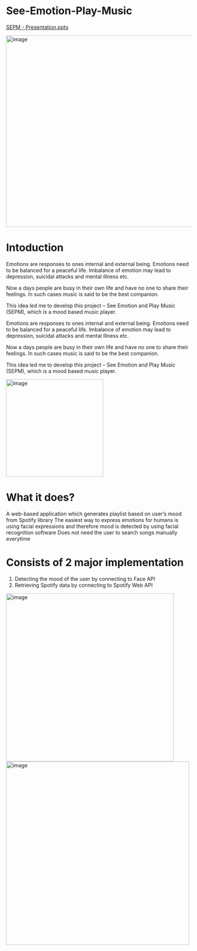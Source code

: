 # See-Emotion-Play-Music

[SEPM - Presentation.pptx](https://github.com/jayapats/See-Emotion-Play-Music/files/9436423/SEPM.-.Presentation.pptx)

<img width="521" alt="image" src="https://user-images.githubusercontent.com/56284010/186990812-9708edd5-1c26-4ed0-a8bc-3b3f7fcecc84.png">


# Intoduction
Emotions are responses to ones internal and external being. Emotions need to be balanced for a peaceful life. Imbalance of emotion may lead to depression, suicidal attacks and mental illness etc.

Now a days people are busy in their own life and have no one to share their feelings. In such cases music is said to be the best companion.

This idea led me to develop this project – See Emotion and Play Music (SEPM), which is a mood based music player.


Emotions are responses to ones internal and external being. Emotions need to be balanced for a peaceful life. Imbalance of emotion may lead to depression, suicidal attacks and mental illness etc.

Now a days people are busy in their own life and have no one to share their feelings. In such cases music is said to be the best companion.

This idea led me to develop this project – See Emotion and Play Music (SEPM), which is a mood based music player.

<img width="265" alt="image" src="https://user-images.githubusercontent.com/56284010/186990420-53718bfd-2f05-43e1-8c4b-ab6616fc7442.png">


# What it does?
A web-based application which generates playlist based on user’s mood from Spotify library
The easiest way to express emotions for humans is using facial expressions and therefore mood is detected by using facial recognition software
Does not need the user to search songs manually everytime

# Consists of 2 major implementation
1) Detecting the mood of the user by connecting to Face API
2) Retrieving Spotify data by connecting to Spotify Web API

<img width="457" alt="image" src="https://user-images.githubusercontent.com/56284010/186990580-b816610c-5049-47e5-9de8-a35148502eee.png">


<img width="499" alt="image" src="https://user-images.githubusercontent.com/56284010/186990722-459b60fd-a8ac-4351-92db-dd3f0026290f.png">




